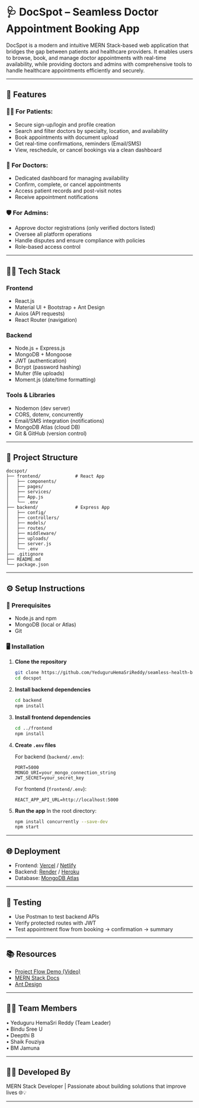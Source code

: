 
# 🩺 DocSpot – Seamless Doctor Appointment Booking App

DocSpot is a modern and intuitive MERN Stack-based web application that bridges the gap between patients and healthcare providers. It enables users to browse, book, and manage doctor appointments with real-time availability, while providing doctors and admins with comprehensive tools to handle healthcare appointments efficiently and securely.

---

## 🚀 Features

### 👨‍⚕️ For Patients:
- Secure sign-up/login and profile creation
- Search and filter doctors by specialty, location, and availability
- Book appointments with document upload
- Get real-time confirmations, reminders (Email/SMS)
- View, reschedule, or cancel bookings via a clean dashboard

### 🩻 For Doctors:
- Dedicated dashboard for managing availability
- Confirm, complete, or cancel appointments
- Access patient records and post-visit notes
- Receive appointment notifications

### 🛡️ For Admins:
- Approve doctor registrations (only verified doctors listed)
- Oversee all platform operations
- Handle disputes and ensure compliance with policies
- Role-based access control

---

## 🧑‍💻 Tech Stack

### Frontend
- React.js
- Material UI + Bootstrap + Ant Design
- Axios (API requests)
- React Router (navigation)

### Backend
- Node.js + Express.js
- MongoDB + Mongoose
- JWT (authentication)
- Bcrypt (password hashing)
- Multer (file uploads)
- Moment.js (date/time formatting)

### Tools & Libraries
- Nodemon (dev server)
- CORS, dotenv, concurrently
- Email/SMS integration (notifications)
- MongoDB Atlas (cloud DB)
- Git & GitHub (version control)

---

## 📁 Project Structure

```
docspot/
├── frontend/             # React App
│   ├── components/
│   ├── pages/
│   ├── services/
│   ├── App.js
│   └── .env
├── backend/              # Express App
│   ├── config/
│   ├── controllers/
│   ├── models/
│   ├── routes/
│   ├── middleware/
│   ├── uploads/
│   ├── server.js
│   └── .env
├── .gitignore
├── README.md
└── package.json
```

---

## ⚙️ Setup Instructions

### 🔧 Prerequisites
- Node.js and npm
- MongoDB (local or Atlas)
- Git

### 🖥️ Installation

1. **Clone the repository**
   ```bash
   git clone https://github.com/YeduguruHemaSriReddy/seamless-health-booking.git
   cd docspot
   ```

2. **Install backend dependencies**
   ```bash
   cd backend
   npm install
   ```

3. **Install frontend dependencies**
   ```bash
   cd ../frontend
   npm install
   ```

4. **Create `.env` files**

   For backend (`backend/.env`):
   ```env
   PORT=5000
   MONGO_URI=your_mongo_connection_string
   JWT_SECRET=your_secret_key
   ```

   For frontend (`frontend/.env`):
   ```env
   REACT_APP_API_URL=http://localhost:5000
   ```

5. **Run the app**
   In the root directory:
   ```bash
   npm install concurrently --save-dev
   npm start
   ```

---

## 🌐 Deployment

- Frontend: [Vercel](https://vercel.com/) / [Netlify](https://www.netlify.com/)
- Backend: [Render](https://render.com/) / [Heroku](https://www.heroku.com/)
- Database: [MongoDB Atlas](https://www.mongodb.com/cloud/atlas)

---

## 🧪 Testing

- Use Postman to test backend APIs
- Verify protected routes with JWT
- Test appointment flow from booking → confirmation → summary

---

## 📚 Resources

- [Project Flow Demo (Video)](https://drive.google.com/drive/folders/1pteT8STdObONWwELNDHRK9biItLuiJ-1?usp=sharing)
- [MERN Stack Docs](https://www.mongodb.com/languages/mern-stack-tutorial)
- [Ant Design](https://ant.design/)

---

## 👨‍💻 Team Members
  •	Yeduguru HemaSri Reddy (Team Leader) <br>
  •	Bindu Sree U <br>
  •	Deepthi B <br>
  •	Shaik Fouziya <br>
  •	BM Jamuna 
  
---

## 👨‍🎓 Developed By

MERN Stack Developer | Passionate about building solutions that improve lives 🌐💡

---
